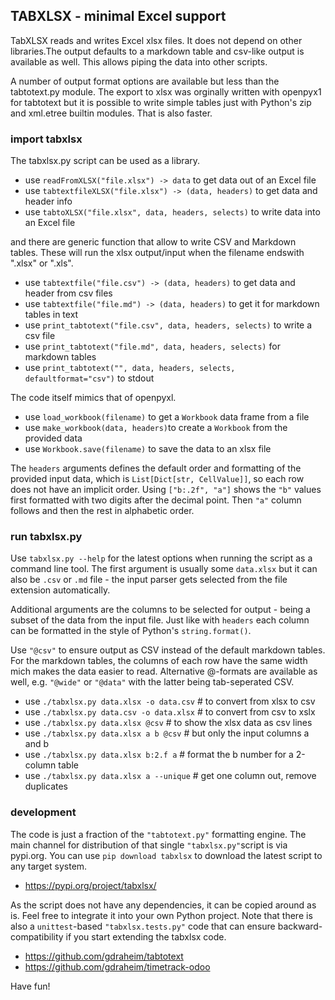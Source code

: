
## TABXLSX - minimal Excel support

TabXLSX reads and writes Excel xlsx files. It does not depend on other libraries.The output defaults to a markdown table and csv-like output
is available as well. This allows piping the data into other scripts.

A number of output format options are available but less than the tabtotext.py module. The export to xlsx was orginally written with
openpyx1 for tabtotext but it is possible to write simple tables
just with Python's zip and xml.etree builtin modules. That is also
faster.

### import tabxlsx

The tabxlsx.py script can be used as a library.

* use `readFromXLSX("file.xlsx") -> data` to get data out of an Excel file
* use `tabtextfileXLSX("file.xlsx") -> (data, headers)` to get data and header info
* use `tabtoXLSX("file.xlsx", data, headers, selects)` to write data into an Excel file

and there are generic function that allow to write CSV and Markdown tables. These will
run the xlsx output/input when the filename endswith ".xlsx" or ".xls".

* use `tabtextfile("file.csv") -> (data, headers)` to get data and header from csv files
* use `tabtextfile("file.md") -> (data, headers)` to get it for markdown tables in text
* use `print_tabtotext("file.csv", data, headers, selects)` to write a csv file
* use `print_tabtotext("file.md", data, headers, selects)` for markdown tables
* use `print_tabtotext("", data, headers, selects, defaultformat="csv")` to stdout

The code itself mimics that of openpyxl. 
* use `load_workbook(filename)` to get a `Workbook` data frame from a file
* use `make_workbook(data, headers)`to create a `Workbook` from the provided data
* use `Workbook.save(filename)` to save the data to an xlsx file

The `headers` arguments defines the default order and formatting of the provided
input data, which is `List[Dict[str, CellValue]]`, so each row does not have an
implicit order. Using `["b:.2f", "a"]` shows the `"b"` values first formatted with
two digits after the decimal point. Then `"a"` column follows and then the rest in
alphabetic order.

### run tabxlsx.py

Use `tabxlsx.py --help` for the latest options when running the script as a command
line tool. The first argument is usually some `data.xlsx` but it can also be `.csv`
or `.md` file - the input parser gets selected from the file extension automatically.

Additional arguments are the columns to be selected for output - being a subset of
the data from the input file. Just like with `headers` each column can be formatted
in the style of Python's `string.format()`.

Use `"@csv"` to ensure output as CSV instead of the default markdown tables. For
the markdown tables, the columns of each row have the same width mich makes the
data easier to read. Alternative @-formats are available as well, e.g. `"@wide"`
or `"@data"` with the latter being tab-seperated CSV.

* use `./tabxlsx.py data.xlsx -o data.csv` # to convert from xlsx to csv
* use `./tabxlsx.py data.csv -o data.xlsx` # to convert from csv to xslx
* use `./tabxlsx.py data.xlsx @csv` # to show the xlsx data as csv lines
* use `./tabxlsx.py data.xlsx a b @csv` # but only the input columns a and b
* use `./tabxlsx.py data.xlsx b:2.f a` # format the b number for a 2-column table
* use `./tabxlsx.py data.xlsx a --unique` # get one column out, remove duplicates


### development

The code is just a fraction of the `"tabtotext.py"` formatting engine. The main
channel for distribution of that single `"tabxlsx.py"`script is via pypi.org. You
can use `pip download tabxlsx` to download the latest script to any target system.

* https://pypi.org/project/tabxlsx/

As the script does not have any dependencies, it can be copied around as is. Feel
free to integrate it into your own Python project. Note that there is also a
`unittest`-based `"tabxlsx.tests.py"` code that can ensure backward-compatibility 
if you start extending the tabxlsx code.

* https://github.com/gdraheim/tabtotext
* https://github.com/gdraheim/timetrack-odoo

Have fun!










